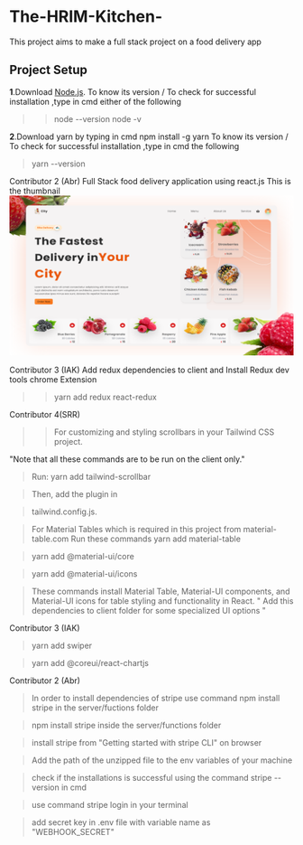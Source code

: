 # The-HRIM-Kitchen-

This project aims to make a full stack project on a food delivery app

## Project Setup

**1**.Download [Node.js](https://nodejs.org/en).
To know its version / To check for successful installation ,type in cmd
either of the following

> > node --version
> > node -v

**2**.Download yarn by typing in cmd
npm install -g yarn
To know its version / To check for successful installation ,type in cmd the following

> yarn --version

Contributor 2 (Abr)
Full Stack food delivery application using react.js
This is the thumbnail ![Image alt](https://github.com/abrarullahhaqqani/The-HRIM-Kitchen-/blob/main/snap.png?raw=true)

Contributor 3 (IAK)
Add redux dependencies to client and Install Redux dev tools chrome Extension

> > yarn add redux react-redux

Contributor 4(SRR)

> > For customizing and styling scrollbars in your Tailwind CSS project.

"Note that all these commands are to be run on the client only."

> Run: yarn add tailwind-scrollbar

> Then, add the plugin in

> tailwind.config.js.

> For Material Tables which is required in this project from material-table.com Run these commands
> yarn add material-table

> yarn add @material-ui/core

> yarn add @material-ui/icons

> These commands install Material Table, Material-UI components, and Material-UI icons for table styling and functionality in React.
> " Add this dependencies to client folder for some specialized UI options "

Contributor 3 (IAK)

> yarn add swiper

> yarn add @coreui/react-chartjs

Contributor 2 (Abr)

> In order to install dependencies of stripe use command npm install stripe in the server/fuctions folder

> npm install stripe inside the server/functions folder

> install stripe from "Getting started with stripe CLI" on browser

> Add the path of the unzipped file to the env variables of your machine

> check if the installations is successful using the command stripe --version in cmd

> use command stripe login in your terminal

> add secret key in .env file with variable name as "WEBHOOK_SECRET"
